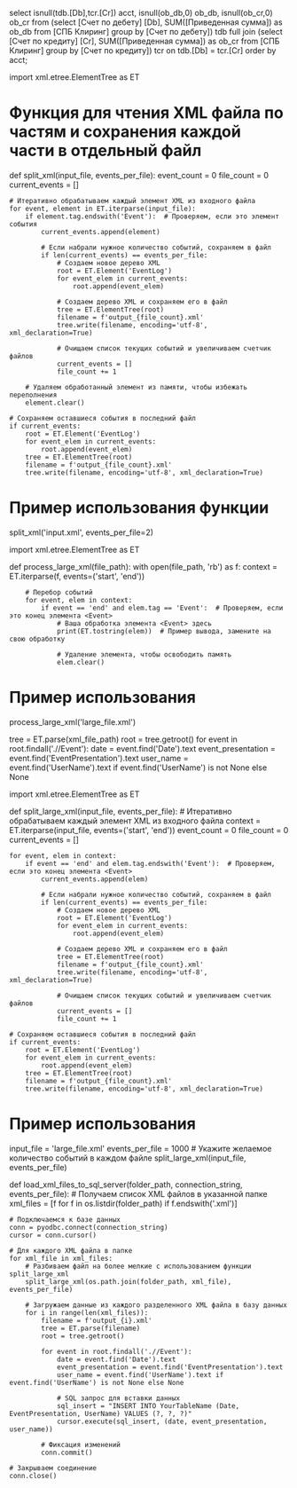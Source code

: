 select isnull(tdb.[Db],tcr.[Cr]) acct, isnull(ob_db,0) ob_db, isnull(ob_cr,0) ob_cr
from 
(select [Счет по дебету] [Db], SUM([Приведенная сумма]) as ob_db from [СПБ Клиринг] group by [Счет по дебету]) tdb
full join 
(select [Счет по кредиту] [Cr], SUM([Приведенная сумма]) as ob_cr from [СПБ Клиринг] group by [Счет по кредиту]) tcr on tdb.[Db] = tcr.[Cr]
order by acct;



import xml.etree.ElementTree as ET

# Функция для чтения XML файла по частям и сохранения каждой части в отдельный файл
def split_xml(input_file, events_per_file):
    event_count = 0
    file_count = 0
    current_events = []

    # Итеративно обрабатываем каждый элемент XML из входного файла
    for event, element in ET.iterparse(input_file):
        if element.tag.endswith('Event'):  # Проверяем, если это элемент события
            current_events.append(element)

            # Если набрали нужное количество событий, сохраняем в файл
            if len(current_events) == events_per_file:
                # Создаем новое дерево XML
                root = ET.Element('EventLog')
                for event_elem in current_events:
                    root.append(event_elem)

                # Создаем дерево XML и сохраняем его в файл
                tree = ET.ElementTree(root)
                filename = f'output_{file_count}.xml'
                tree.write(filename, encoding='utf-8', xml_declaration=True)
                
                # Очищаем список текущих событий и увеличиваем счетчик файлов
                current_events = []
                file_count += 1

        # Удаляем обработанный элемент из памяти, чтобы избежать переполнения
        element.clear()

    # Сохраняем оставшиеся события в последний файл
    if current_events:
        root = ET.Element('EventLog')
        for event_elem in current_events:
            root.append(event_elem)
        tree = ET.ElementTree(root)
        filename = f'output_{file_count}.xml'
        tree.write(filename, encoding='utf-8', xml_declaration=True)

# Пример использования функции
split_xml('input.xml', events_per_file=2)


import xml.etree.ElementTree as ET

def process_large_xml(file_path):
    with open(file_path, 'rb') as f:
        context = ET.iterparse(f, events=('start', 'end'))

        # Перебор событий
        for event, elem in context:
            if event == 'end' and elem.tag == 'Event':  # Проверяем, если это конец элемента <Event>
                # Ваша обработка элемента <Event> здесь
                print(ET.tostring(elem))  # Пример вывода, замените на свою обработку

                # Удаление элемента, чтобы освободить память
                elem.clear()

# Пример использования
process_large_xml('large_file.xml')


tree = ET.parse(xml_file_path)
    root = tree.getroot()
    for event in root.findall('.//Event'):
        date = event.find('Date').text
        event_presentation = event.find('EventPresentation').text
        user_name = event.find('UserName').text if event.find('UserName') is not None else None

import xml.etree.ElementTree as ET

def split_large_xml(input_file, events_per_file):
    # Итеративно обрабатываем каждый элемент XML из входного файла
    context = ET.iterparse(input_file, events=('start', 'end'))
    event_count = 0
    file_count = 0
    current_events = []

    for event, elem in context:
        if event == 'end' and elem.tag.endswith('Event'):  # Проверяем, если это конец элемента <Event>
            current_events.append(elem)

            # Если набрали нужное количество событий, сохраняем в файл
            if len(current_events) == events_per_file:
                # Создаем новое дерево XML
                root = ET.Element('EventLog')
                for event_elem in current_events:
                    root.append(event_elem)

                # Создаем дерево XML и сохраняем его в файл
                tree = ET.ElementTree(root)
                filename = f'output_{file_count}.xml'
                tree.write(filename, encoding='utf-8', xml_declaration=True)
                
                # Очищаем список текущих событий и увеличиваем счетчик файлов
                current_events = []
                file_count += 1

    # Сохраняем оставшиеся события в последний файл
    if current_events:
        root = ET.Element('EventLog')
        for event_elem in current_events:
            root.append(event_elem)
        tree = ET.ElementTree(root)
        filename = f'output_{file_count}.xml'
        tree.write(filename, encoding='utf-8', xml_declaration=True)

# Пример использования
input_file = 'large_file.xml'
events_per_file = 1000  # Укажите желаемое количество событий в каждом файле
split_large_xml(input_file, events_per_file)


def load_xml_files_to_sql_server(folder_path, connection_string, events_per_file):
    # Получаем список XML файлов в указанной папке
    xml_files = [f for f in os.listdir(folder_path) if f.endswith('.xml')]

    # Подключаемся к базе данных
    conn = pyodbc.connect(connection_string)
    cursor = conn.cursor()

    # Для каждого XML файла в папке
    for xml_file in xml_files:
        # Разбиваем файл на более мелкие с использованием функции split_large_xml
        split_large_xml(os.path.join(folder_path, xml_file), events_per_file)
        
        # Загружаем данные из каждого разделенного XML файла в базу данных
        for i in range(len(xml_files)):
            filename = f'output_{i}.xml'
            tree = ET.parse(filename)
            root = tree.getroot()

            for event in root.findall('.//Event'):
                date = event.find('Date').text
                event_presentation = event.find('EventPresentation').text
                user_name = event.find('UserName').text if event.find('UserName') is not None else None

                # SQL запрос для вставки данных
                sql_insert = "INSERT INTO YourTableName (Date, EventPresentation, UserName) VALUES (?, ?, ?)"
                cursor.execute(sql_insert, (date, event_presentation, user_name))

            # Фиксация изменений
            conn.commit()

    # Закрываем соединение
    conn.close()

